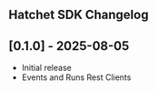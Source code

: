 ## Hatchet SDK Changelog

## [0.1.0] - 2025-08-05

- Initial release
- Events and Runs Rest Clients
